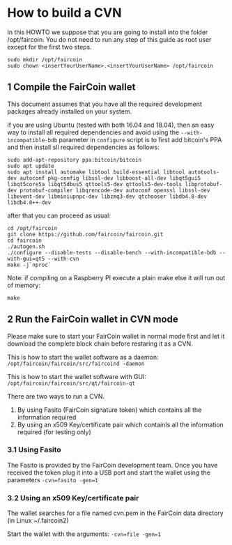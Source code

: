 # How to build a CVN
In this HOWTO we suppose that you are going to install into the folder /opt/faircoin. You do not need to run any step of this guide as root user except for the first two steps.
```
sudo mkdir /opt/faircoin
sudo chown <insertYourUserName>.<insertYourUserName> /opt/faircoin
```
## 1 Compile the FairCoin wallet
This document assumes that you have all the required development packages already installed on your system.

if you are using Ubuntu (tested with both 16.04 and 18.04), then an easy way to install all required dependencies and avoid using the `--with-incompatible-bdb` parameter in `configure` script is to first add bitcoin's PPA and then install sll required dependencies as follows:

````
sudo add-apt-repository ppa:bitcoin/bitcoin
sudo apt update 
sudo apt install automake libtool build-essential libtool autotools-dev autoconf pkg-config libssl-dev libboost-all-dev libqt5gui5 libqt5core5a libqt5dbus5 qttools5-dev qttools5-dev-tools libprotobuf-dev protobuf-compiler libqrencode-dev autoconf openssl libssl-dev libevent-dev libminiupnpc-dev libzmq3-dev qtchooser libdb4.8-dev libdb4.8++-dev
````
after that you can proceed as usual: 

```
cd /opt/faircoin
git clone https://github.com/faircoin/faircoin.git
cd faircoin
./autogen.sh
./configure --disable-tests --disable-bench --with-incompatible-bdb --with-gui=qt5 --with-cvn
make -j`nproc`
```

Note: if compiling on a Raspberry PI execute a plain make else it will run out of memory:  
```
make
```

## 2 Run the FairCoin wallet in CVN mode
Please make sure to start your FairCoin wallet in normal mode first and let it download the complete block chain before restaring it as a CVN.

This is how to start the wallet software as a daemon:  
```/opt/faircoin/faircoin/src/faircoind -daemon ```

This is how to start the wallet software with GUI:  
```/opt/faircoin/faircoin/src/qt/faircoin-qt ```

There are two ways to run a CVN.  
1. By using Fasito (FairCoin signature token) which contains all the information required  
2. By using an x509 Key/certificate pair which containls all the information required (for testing only)  

### 3.1 Using Fasito
The Fasito is provided by the FairCoin development team. Once you have received the token plug it into a USB port and start the wallet using the parameters ```-cvn=fasito -gen=1 ```
### 3.2 Using an x509 Key/certificate pair
The wallet searches for a file named cvn.pem in the FairCoin data directory (in Linux ~/.faircoin2)

Start the wallet with the arguments: ```-cvn=file -gen=1 ```
